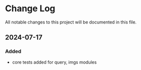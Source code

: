 # Change Log
All notable changes to this project will be documented in this file.
 

## 2024-07-17

### Added

- core tests added for query, imgs modules
